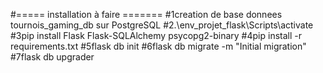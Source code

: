 #===== installation  à faire =======
#1creation de base donnees tournois_gaming_db sur PostgreSQL
#2.\env_projet_flask\Scripts\activate
#3pip install Flask Flask-SQLAlchemy psycopg2-binary
#4pip install -r requirements.txt
#5flask db init
#6flask db migrate -m "Initial migration"
#7flask db upgrader
